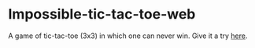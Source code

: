 # Impossible-tic-tac-toe-web

A game of tic-tac-toe (3x3) in which one can never win.
Give it a try <a href='https://noeltom787.github.io/impossible-tic-tac-toe-web/' target='_blank'>here</a>.

